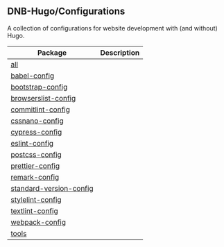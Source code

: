 ## DNB-Hugo/Configurations

A collection of configurations for website development with (and without) Hugo.

| Package | Description |
| --- | --- |
| [all](https://github.com/dnb-org/configurations/tree/main/packages/all) | |
| [babel-config](https://github.com/dnb-org/configurations/tree/main/packages/babel-config) | |
| [bootstrap-config](https://github.com/dnb-org/configurations/tree/main/packages/bootstrap-config) | |
| [browserslist-config](https://github.com/dnb-org/configurations/tree/main/packages/browserslist-config) | |
| [commitlint-config](https://github.com/dnb-org/configurations/tree/main/packages/commitlint-config) | |
| [cssnano-config](https://github.com/dnb-org/configurations/tree/main/packages/cssnano-config) | |
| [cypress-config](https://github.com/dnb-org/configurations/tree/main/packages/cypress-config) | |
| [eslint-config](https://github.com/dnb-org/configurations/tree/main/packages/eslint-config) | |
| [postcss-config](https://github.com/dnb-org/configurations/tree/main/packages/postcss-config) | |
| [prettier-config](https://github.com/dnb-org/configurations/tree/main/packages/prettier-config) | |
| [remark-config](https://github.com/dnb-org/configurations/tree/main/packages/remark-config) | |
| [standard-version-config](https://github.com/dnb-org/configurations/tree/main/packages/standard-version-config) | |
| [stylelint-config](https://github.com/dnb-org/configurations/tree/main/packages/stylelint-config) | |
| [textlint-config](https://github.com/dnb-org/configurations/tree/main/packages/textlint-config) | |
| [webpack-config](https://github.com/dnb-org/configurations/tree/main/packages/webpack-config) | |
| [tools](https://github.com/dnb-org/configurations/tree/main/packages/tools) | |
